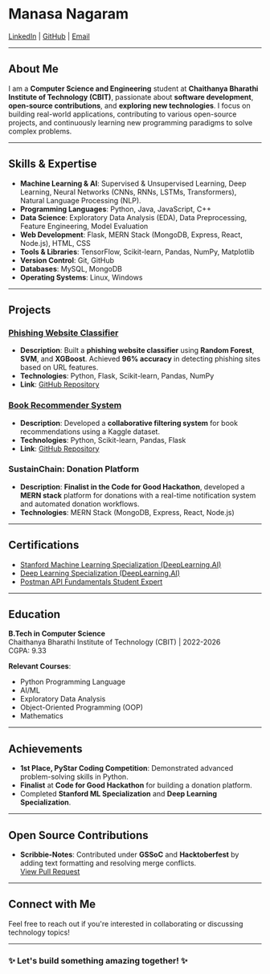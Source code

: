 # Manasa Nagaram



[LinkedIn](https://www.linkedin.com/in/manasa-nagaram-3a8811259) | [GitHub](https://github.com/ManasaNagaram) | [Email](mailto:nagarammanasa235@gmail.com)

---

## About Me

I am a **Computer Science and Engineering** student at **Chaithanya Bharathi Institute of Technology (CBIT)**, passionate about **software development**, **open-source contributions**, and **exploring new technologies**. I focus on building real-world applications, contributing to various open-source projects, and continuously learning new programming paradigms to solve complex problems.

---

## Skills & Expertise

- **Machine Learning & AI**: Supervised & Unsupervised Learning, Deep Learning, Neural Networks (CNNs, RNNs, LSTMs, Transformers), Natural Language Processing (NLP).
- **Programming Languages**: Python, Java, JavaScript, C++
- **Data Science**: Exploratory Data Analysis (EDA), Data Preprocessing, Feature Engineering, Model Evaluation
- **Web Development**: Flask, MERN Stack (MongoDB, Express, React, Node.js), HTML, CSS
- **Tools & Libraries**: TensorFlow, Scikit-learn, Pandas, NumPy, Matplotlib
- **Version Control**: Git, GitHub
- **Databases**: MySQL, MongoDB
- **Operating Systems**: Linux, Windows

---

## Projects

### [Phishing Website Classifier](https://github.com/ManasaNagaram/phishing-classifier-website.git)
- **Description**: Built a **phishing website classifier** using **Random Forest**, **SVM**, and **XGBoost**. Achieved **96% accuracy** in detecting phishing sites based on URL features.
- **Technologies**: Python, Flask, Scikit-learn, Pandas, NumPy
- **Link**: [GitHub Repository](https://github.com/ManasaNagaram/phishing-classifier-website.git)

### [Book Recommender System](https://github.com/ManasaNagaram/book-recommender)
- **Description**: Developed a **collaborative filtering system** for book recommendations using a Kaggle dataset.
- **Technologies**: Python, Scikit-learn, Pandas, Flask
- **Link**: [GitHub Repository](https://github.com/ManasaNagaram/book-recommender)

### SustainChain: Donation Platform
- **Description**: **Finalist in the Code for Good Hackathon**, developed a **MERN stack** platform for donations with a real-time notification system and automated donation workflows.
- **Technologies**: MERN Stack (MongoDB, Express, React, Node.js)


---

## Certifications

- [Stanford Machine Learning Specialization (DeepLearning.AI)](https://coursera.org/share/6a4134cc9e5a14098698271d94d8ce1a)
- [Deep Learning Specialization (DeepLearning.AI)](https://www.coursera.org/specializations/deep-learning)
- [Postman API Fundamentals Student Expert](https://api.badgr.io/public/assertions/W6ZuYPi8QYOZJSb8rc14vg?identity__email=nagarammanasa235%40gmail.com)
---

## Education

**B.Tech in Computer Science**  
Chaithanya Bharathi Institute of Technology (CBIT) | 2022-2026  
CGPA: 9.33

**Relevant Courses**:
- Python Programming Language
- AI/ML
- Exploratory Data Analysis
- Object-Oriented Programming (OOP)
- Mathematics

---

## Achievements

- **1st Place, PyStar Coding Competition**: Demonstrated advanced problem-solving skills in Python.
- **Finalist** at **Code for Good Hackathon** for building a donation platform.
- Completed **Stanford ML Specialization** and **Deep Learning Specialization**.

---

## Open Source Contributions

- **Scribbie-Notes**: Contributed under **GSSoC** and **Hacktoberfest** by adding text formatting and resolving merge conflicts.  
  [View Pull Request](https://github.com/Scribbie-Notes/notes-app/pull/165)

---

## Connect with Me

Feel free to reach out if you're interested in collaborating or discussing technology topics!

---

### :sparkles: **Let's build something amazing together!** :sparkles:
